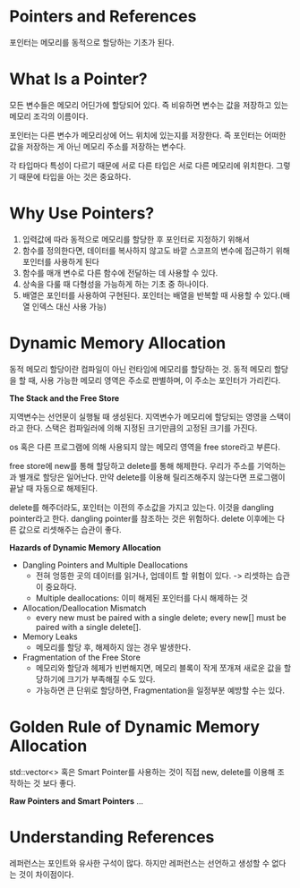Pointers and References
=
포인터는 메모리를 동적으로 할당하는 기초가 된다.

What Is a Pointer?
=
모든 변수들은 메모리 어딘가에 할당되어 있다. 즉 비유하면 변수는 값을 저장하고 있는 메모리 조각의 이름이다.

포인터는 다른 변수가 메모리상에 어느 위치에 있는지를 저장한다. 즉 포인터는 어떠한 값을 저장하는 게 아닌 메모리 주소를 저장하는 변수다.

각 타입마다 특성이 다르기 때문에 서로 다른 타입은 서로 다른 메모리에 위치한다. 그렇기 때문에 타입을 아는 것은 중요하다.

Why Use Pointers?
=

1. 입력값에 따라 동적으로 메모리를 할당한 후 포인터로 지정하기 위해서
2. 함수를 정의한다면, 데이터를 복사하지 않고도 바깥 스코프의 변수에 접근하기 위해 포인터를 사용하게 된다
3. 함수를 매개 변수로 다른 함수에 전달하는 데 사용할 수 있다.
4. 상속을 다룰 때 다형성을 가능하게 하는 기초 중 하나이다. 
5. 배열은 포인터를 사용하여 구현된다. 포인터는 배열을 반복할 때 사용할 수 있다.(배열 인덱스 대신 사용 가능)

Dynamic Memory Allocation
=
동적 메모리 할당이란 컴파일이 아닌 런타임에 메모리를 할당하는 것.
동적 메모리 할당을 할 때, 사용 가능한 메모리 영역은 주소로 판별하며, 이 주소는 포인터가 가리킨다.

**The Stack and the Free Store**

지역변수는 선언문이 실행될 때 생성된다. 지역변수가 메모리에 할당되는 영영을 스택이라고 한다. 스택은 컴파일러에 의해 지정된 크기만큼의 고정된 크기를 가진다.

os 혹은 다른 프로그램에 의해 사용되지 않는 메모리 영역을 free store라고 부른다.

free store에 new를 통해 할당하고 delete를 통해 해제한다. 우리가 주소를 기억하는과 별개로 할당은 일어난다. 만약 delete를 이용해 릴리즈해주지 않는다면 프로그램이 끝날 때 자동으로 해제된다.

delete를 해주더라도, 포인터는 이전의 주소값을 가지고 있는다. 이것을 dangling pointer라고 한다. dangling pointer를 참조하는 것은 위험하다. delete 이후에는 다른 값으로 리셋해주는 습관이 좋다.

**Hazards of Dynamic Memory Allocation**

- Dangling Pointers and Multiple Deallocations
  - 전혀 엉뚱한 곳의 데이터를 읽거나, 업데이트 할 위험이 있다. -> 리셋하는 습관이 중요하다.
  -  Multiple deallocations: 이미 해제된 포인터를 다시 해제하는 것
- Allocation/Deallocation Mismatch
  - every new must be paired with a single delete; every new[] must be paired with a single delete[]. 
- Memory Leaks
  - 메모리를 할당 후, 해제하지 않는 경우 발생한다.
- Fragmentation of the Free Store
  - 메모리와 할당과 헤제가 빈번해지면, 메모리 블록이 작게 쪼개져 새로운 값을 할당하기에 크기가 부족해질 수도 있다.
  - 가능하면 큰 단위로 할당하면, Fragmentation을 일정부분 예방할 수는 있다.

Golden Rule of Dynamic Memory Allocation
=
std::vector<> 혹은 Smart Pointer를 사용하는 것이 직접 new, delete를 이용해 조작하는 것 보다 좋다.

**Raw Pointers and Smart Pointers**
...

Understanding References
=
레퍼런스는 포인트와 유사한 구석이 많다. 하지만 레퍼런스는 선언하고 생성할 수 없다는 것이 차이점이다.
